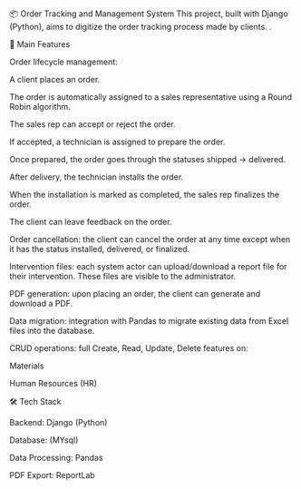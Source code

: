 📦 Order Tracking and Management System
This project, built with Django (Python), aims to digitize the order tracking process made by clients.
.

🚀 Main Features

Order lifecycle management:

A client places an order.

The order is automatically assigned to a sales representative using a Round Robin algorithm.

The sales rep can accept or reject the order.

If accepted, a technician is assigned to prepare the order.

Once prepared, the order goes through the statuses shipped → delivered.

After delivery, the technician installs the order.

When the installation is marked as completed, the sales rep finalizes the order.

The client can leave feedback on the order.

Order cancellation: the client can cancel the order at any time except when it has the status installed, delivered, or finalized.

Intervention files: each system actor can upload/download a report file for their intervention. These files are visible to the administrator.

PDF generation: upon placing an order, the client can generate and download a PDF.

Data migration: integration with Pandas to migrate existing data from Excel files into the database.

CRUD operations: full Create, Read, Update, Delete features on:

Materials

Human Resources (HR)

🛠️ Tech Stack

Backend: Django (Python)

Database: (MYsql)

Data Processing: Pandas

PDF Export: ReportLab 
